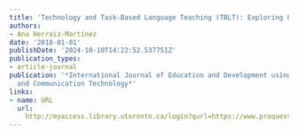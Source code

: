```yaml
---
title: 'Technology and Task-Based Language Teaching (TBLT): Exploring Pragmatics'
authors:
- Ana Herraiz-Martínez
date: '2018-01-01'
publishDate: '2024-10-10T14:22:52.537751Z'
publication_types:
- article-journal
publication: '*International Journal of Education and Development using Information
  and Communication Technology*'
links:
- name: URL
  url: 
    http://myaccess.library.utoronto.ca/login?qurl=https://www.proquest.com/docview/2130847326?accountid=14771&bdid=38382&_bd=OfloUd407KApEJxS1DG%2BcH1Bg74%3D
---
```

